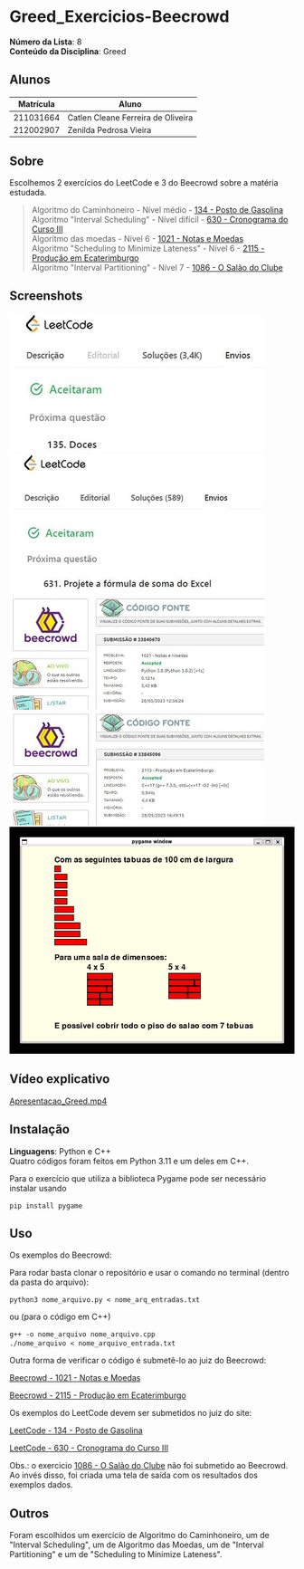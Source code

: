 # Greed_Exercicios-Beecrowd

**Número da Lista**: 8<br>
**Conteúdo da Disciplina**: Greed<br>

## Alunos
| Matrícula | Aluno                              |
| --------- | ---------------------------------- |
| 211031664 | Catlen Cleane Ferreira de Oliveira |
| 212002907 | Zenilda Pedrosa Vieira             |

## Sobre 
Escolhemos 2 exercícios do LeetCode e 3 do Beecrowd sobre a matéria estudada. 

> Algoritmo do Caminhoneiro - Nível médio - [134 - Posto de Gasolina](134/LeetCode_134_Posto_de_Gasolina.py)<br>
> Algoritmo "Interval Scheduling" - Nível difícil - [630 - Cronograma do Curso III](630/LeetCode_630_Cronograma_do_Curso_III.py)<br>
> Algoritmo das moedas - Nível 6 - [1021 - Notas e Moedas](1021/Beecrowd_1021_Notas_e_Moedas.py)<br>
> Algoritmo "Scheduling to Minimize Lateness" - Nível 6 - [2115 - Produção em Ecaterimburgo](2115/Beecrowd_2115_Producao_em_Ecaterimburgo.cpp)<br>
> Algoritmo "Interval Partitioning" - Nível 7 - [1086 - O Salão do Clube](1086/Beecrowd_1086_O_Salao_do_Clube_com_pygame.py)<br>


## Screenshots

![134](134/Submissao_Aceita_LeetCode_134_Posto_de_Gasolina.JPG)
![630](630/Submissao_Aceita_LeetCode_630_Cronograma_do_Curso_III.JPG)<br>
![1021](1021/Submissao_Aceita_Beecrowd_1021_Notas_e_Moedas.jpg)
![2115](2115/Submissao_Aceita_Beecrowd_2115_Producao_em_Ecaterimburgo.JPG)<br>
![1086](1086/Tela_Resultado_Entrada_1.JPG)<br>

## Vídeo explicativo

[Apresentacao_Greed.mp4](Apresentacao_Greed.mp4)

## Instalação 
**Linguagens**: Python e C++<br> 
Quatro códigos foram feitos em Python 3.11 e um deles em C++.

Para o exercício que utiliza a biblioteca Pygame pode ser necessário instalar usando 

    pip install pygame

## Uso 
Os exemplos do Beecrowd:

Para rodar basta clonar o repositório e usar o comando no terminal (dentro da pasta do arquivo):

    python3 nome_arquivo.py < nome_arq_entradas.txt

ou (para o código em C++)
    
    g++ -o nome_arquivo nome_arquivo.cpp
    ./nome_arquivo < nome_arquivo_entrada.txt

Outra forma de verificar o código é submetê-lo ao juiz do Beecrowd:

[Beecrowd - 1021 - Notas e Moedas](https://www.beecrowd.com.br/judge/pt/problems/view/1021)<br>

[Beecrowd - 2115 - Produção em Ecaterimburgo](https://www.beecrowd.com.br/judge/pt/problems/view/2115)<br>

Os exemplos do LeetCode devem ser submetidos no juiz do site:

[LeetCode - 134 - Posto de Gasolina](https://leetcode.com/problems/gas-station/)<br>

[LeetCode - 630 - Cronograma do Curso III](https://leetcode.com/problems/course-schedule-iii/description/)<br>

Obs.: o exercicio [1086 - O Salão do Clube](1086/Beecrowd_1086_O_Salao_do_Clube_com_pygame.py) não foi submetido ao Beecrowd.<br>
Ao invés disso, foi criada uma tela de saída com os resultados dos exemplos dados.
    
## Outros 
Foram escolhidos um exercício de Algoritmo do Caminhoneiro, um de "Interval Scheduling", um de Algoritmo das Moedas, um de "Interval Partitioning" e um de "Scheduling to Minimize Lateness".

